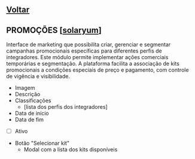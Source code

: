 [Voltar](README.md)
---

## PROMOÇÕES [[solaryum](https://sandbox.solaryum.com.br/fotus-yfe/configuracoes/promocao)]

Interface de marketing que possibilita criar, gerenciar e segmentar campanhas promocionais específicas para diferentes
perfis de integradores. Este módulo permite implementar ações comerciais temporárias e segmentação. A plataforma
facilita a associação de kits promocionais a condições especiais de preço e pagamento, com controle de vigência e
visibilidade.

- Imagem
- Descrição
- Classificações
    - [lista dos perfis dos integradores]
- Data de início
- Data de fim
- [ ] Ativo
- Botão "Selecionar kit"
    - Modal com a lista dos kits disponíveis
